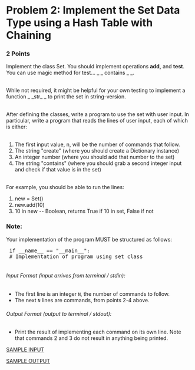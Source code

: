 <h1> Problem 2: Implement the Set Data Type using a Hash Table with Chaining </h1>
<h3> 2 Points </h3>

Implement the class Set. You should implement operations **add,** and **test**. You can use magic method for test...  _ _ contains _ _. 

<br />
While not required, it might be helpful for your own testing to implement a function _ _str_ _ to print the set in string-version.
<br />
<br />

After defining the classes, write a program to use the set with user input. In particular, write a program that reads the lines of user input, each of which is either: 
 <br /> <br />
 1. The first input value, n, will be the number of commands that follow.
 2. The string "create" (where you should create a Dictionary instance)
 3. An integer number (where you should add that number to the set)
 4. The string "contains" (where you should grab a second integer input and check if that value is in the set)
 <br /> <br />
 
 For example, you should be able to run the lines: <br />
 1. new = Set()
 2. new.add(10)
 3. 10 in new           -- Boolean, returns True if 10 in set, False if not 


<h3> Note: </h3>
Your implementation of the program MUST be structured as follows: 
 <br /> 
 <pre class="brush: python">
 if __name__ == "__main__":
 # Implementation of program using set class
 </pre> 
 
###### Input Format (input arrives from terminal / stdin):

- The first line is an integer <code>N</code>, the number of commands to follow. 
- The next <code>N</code> lines are commands, from points 2-4 above.

###### Output Format (output to terminal / stdout):

- Print the result of implementing each command on its own line. Note that commands 2 and 3 do not result in anything being printed. 

[SAMPLE INPUT](input.txt)

[SAMPLE OUTPUT](output.txt)
